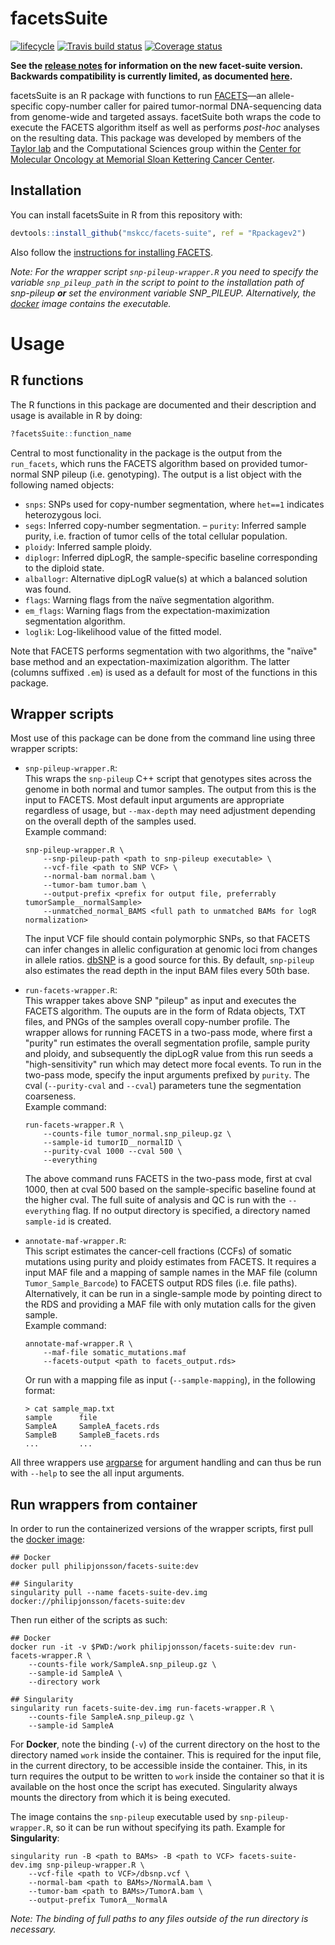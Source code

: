 # facetsSuite
[![lifecycle](https://img.shields.io/badge/lifecycle-maturing-blue.svg)](https://www.tidyverse.org/lifecycle/#experimental)
[![Travis build status](https://travis-ci.org/taylor-lab/facets-suite.svg?branch=master)](https://travis-ci.org/taylor-lab/facets-suite)
[![Coverage status](https://codecov.io/gh/taylor-lab/facets-suite/branch/master/graph/badge.svg)](https://codecov.io/github/taylor-lab/facets-suite?branch=master)

**See the [release notes](https://github.com/taylor-lab/facets-suite/releases/tag/2.0.0-beta) for information on the new facet-suite version. Backwards compatibility is currently limited, as documented [here](https://github.com/taylor-lab/facets-suite/wiki/5.-Backwards-compatibility).**

facetsSuite is an R package with functions to run [FACETS](https://github.com/mskcc/facets)—an allele-specific copy-number caller for paired tumor-normal DNA-sequencing data from genome-wide and targeted assays. facetSuite both wraps the code to execute the FACETS algorithm itself as well as performs _post-hoc_ analyses on the resulting data. This package was developed by members of the [Taylor lab](https://www.mskcc.org/research-areas/labs/barry-taylor) and the Computational Sciences group within the [Center for Molecular Oncology at Memorial Sloan Kettering Cancer Center](https://www.mskcc.org/research-programs/molecular-oncology).

## Installation

You can install facetsSuite in R from this repository with:

``` r
devtools::install_github("mskcc/facets-suite", ref = "Rpackagev2")
```

Also follow the [instructions for installing FACETS](https://github.com/mskcc/facets).

_Note: For the wrapper script `snp-pileup-wrapper.R` you need to specify the variable `snp_pileup_path` in the script to point to the installation path of snp-pileup _**or**_ set the environment variable SNP_PILEUP. Alternatively, the [docker](README.md#run-wrappers-from-container) image contains the executable._

# Usage

## R functions

The R functions in this package are documented and their description and usage is available in R by doing:
```r
?facetsSuite::function_name
```

Central to most functionality in the package is the output from the `run_facets`, which runs the FACETS algorithm based on provided tumor-normal SNP pileup (i.e. genotyping). The output is a list object with the following named objects:
- `snps`: SNPs used for copy-number segmentation, where `het==1` indicates heterozygous loci.
- `segs`: Inferred copy-number segmentation.
– `purity`: Inferred sample purity, i.e. fraction of tumor cells of the total cellular population.
- `ploidy`: Inferred sample ploidy.
- `diplogr`: Inferred dipLogR, the sample-specific baseline corresponding to the diploid state.
- `alballogr`: Alternative dipLogR value(s) at which a balanced solution was found.
- `flags`: Warning flags from the naïve segmentation algorithm.
- `em_flags`: Warning flags from the expectation-maximization segmentation algorithm.
- `loglik`: Log-likelihood value of the fitted model.

Note that FACETS performs segmentation with two algorithms, the "naïve" base method and an expectation-maximization algorithm. The latter (columns suffixed `.em`) is used as a default for most of the functions in this package.

## Wrapper scripts

Most use of this package can be done from the command line using three wrapper scripts:
- `snp-pileup-wrapper.R`:\
    This wraps the `snp-pileup` C++ script that genotypes sites across the genome in both normal and tumor samples. The output from this is the input to FACETS. Most default input arguments are appropriate regardless of usage, but `--max-depth` may need adjustment depending on the overall depth of the samples used.\
    Example command:
    ```shell
    snp-pileup-wrapper.R \
        --snp-pileup-path <path to snp-pileup executable> \
        --vcf-file <path to SNP VCF> \
        --normal-bam normal.bam \
        --tumor-bam tumor.bam \
        --output-prefix <prefix for output file, preferrably tumorSample__normalSample>
        --unmatched_normal_BAMS <full path to unmatched BAMs for logR normalization>
    ```
    The input VCF file should contain polymorphic SNPs, so that FACETS can infer changes in allelic configuration at genomic loci from changes in allele ratios. [dbSNP](https://www.ncbi.nlm.nih.gov/snp/) is a good source for this. By default, `snp-pileup` also estimates the read depth in the input BAM files every 50th base.

- `run-facets-wrapper.R`:\
    This wrapper takes above SNP "pileup" as input and executes the FACETS algorithm. The ouputs are in the form of Rdata objects, TXT files, and PNGs of the samples overall copy-number profile. The wrapper allows for running FACETS in a two-pass mode, where first a "purity" run estimates the overall segmentation profile, sample purity and ploidy, and subsequently the dipLogR value from this run seeds a "high-sensitivity" run which may detect more focal events. To run in the two-pass mode, specify the input arguments prefixed by `purity`. The cval (`--purity-cval` and `--cval`) parameters tune the segmentation coarseness.\
    Example command:
    ```shell
    run-facets-wrapper.R \
        --counts-file tumor_normal.snp_pileup.gz \
        --sample-id tumorID__normalID \
        --purity-cval 1000 --cval 500 \
        --everything
    ```
    The above command runs FACETS in the two-pass mode, first at cval 1000, then at cval 500 based on the sample-specific baseline found at the higher cval. The full suite of analysis and QC is run with the `--everything` flag. If no output directory is specified, a directory named `sample-id` is created.

- `annotate-maf-wrapper.R`:\
    This script estimates the cancer-cell fractions (CCFs) of somatic mutations using purity and ploidy estimates from FACETS. It requires a input MAF file and a mapping of sample names in the MAF file (column `Tumor_Sample_Barcode`) to FACETS output RDS files (i.e. file paths). Alternatively, it can be run in a single-sample mode by pointing direct to the RDS and providing a MAF file with only mutation calls for the given sample.\
    Example command:
    ```shell
    annotate-maf-wrapper.R \
        --maf-file somatic_mutations.maf
        --facets-output <path to facets_output.rds>
    ```
    Or run with a mapping file as input (`--sample-mapping`), in the following format:
    ```shell
    > cat sample_map.txt
    sample      file
    SampleA     SampleA_facets.rds
    SampleB     SampleB_facets.rds
    ...         ...
    ```

All three wrappers use [argparse](https://github.com/trevorld/r-argparse) for argument handling and can thus be run with `--help` to see the all input arguments.

## Run wrappers from container

In order to run the containerized versions of the wrapper scripts, first pull the [docker image](https://cloud.docker.com/u/philipjonsson/repository/docker/philipjonsson/facets-suite):
```shell
## Docker
docker pull philipjonsson/facets-suite:dev

## Singularity
singularity pull --name facets-suite-dev.img docker://philipjonsson/facets-suite:dev
```

Then run either of the scripts as such:
```shell
## Docker
docker run -it -v $PWD:/work philipjonsson/facets-suite:dev run-facets-wrapper.R \
    --counts-file work/SampleA.snp_pileup.gz \
    --sample-id SampleA \
    --directory work

## Singularity
singularity run facets-suite-dev.img run-facets-wrapper.R \
    --counts-file SampleA.snp_pileup.gz \
    --sample-id SampleA
```
For **Docker**, note the binding (`-v`) of the current directory on the host to the directory named `work` inside the container. This is required for the input file, in the current directory, to be accessible inside the container. This, in its turn requires the output to be written to `work` inside the container so that it is available on the host once the script has executed. Singularity always mounts the directory from which it is being executed.

The image contains the `snp-pileup` executable used by `snp-pileup-wrapper.R`, so it can be run without specifying its path. Example for **Singularity**:
```shell
singularity run -B <path to BAMs> -B <path to VCF> facets-suite-dev.img snp-pileup-wrapper.R \
    --vcf-file <path to VCF>/dbsnp.vcf \
    --normal-bam <path to BAMs>/NormalA.bam \
    --tumor-bam <path to BAMs>/TumorA.bam \
    --output-prefix TumorA__NormalA
```
_Note: The binding of full paths to any files outside of the run directory is necessary._

